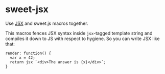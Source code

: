 # sweet-jsx

Use [JSX][jsx] and sweet.js macros together.

This macros fences JSX syntax inside `jsx`-tagged template string and compiles
it down to JS with respect to hygiene. So you can write JSX like that:

    render: function() {
      var x = 42;
      return jsx `<div>The answer is {x}</div>`;
    }

[jsx]: http://facebook.github.io/react/docs/getting-started.html
